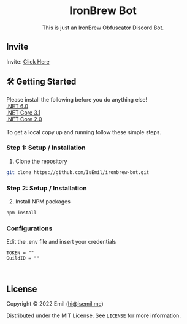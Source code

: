 <!-- Title -->
<h1 align="center">IronBrew Bot</h1>
  <p align="center">
    This is just an IronBrew Obfuscator Discord Bot.
    <br />
</h1>

## Invite

Invite: [Click Here](https://discord.com/api/oauth2/authorize?client_id=1031259683069100155&permissions=2147601408&scope=bot%20applications.commands)
<br/>

<!-- Getting Started -->

## 🛠 Getting Started

Please install the following before you do anything else!
<br>[.NET 6.0](https://dotnet.microsoft.com/en-us/download/dotnet/6.0)
<br>[.NET Core 3.1](https://dotnet.microsoft.com/en-us/download/dotnet/3.1)
<br>[.NET Core 2.0](https://dotnet.microsoft.com/en-us/download/dotnet/2.0)
<br><br>To get a local copy up and running follow these simple steps.
<br/>

<!-- Installation -->

### **Step 1:** Setup / Installation

1. Clone the repository

```sh
git clone https://github.com/IsEmil/ironbrew-bot.git
```

### **Step 2:** Setup / Installation

2. Install NPM packages

```sh
npm install
```

### Configurations

Edit the .env file and insert your credentials

```env
TOKEN = ""
GuildID = ""
```

<br/>

<!-- License -->
## License

Copyright © 2022 Emil (hi@isemil.me)

Distributed under the MIT License. See `LICENSE` for more information.
